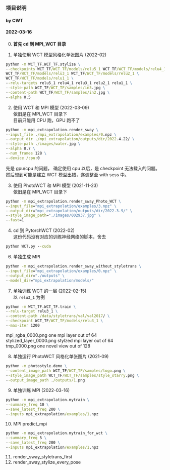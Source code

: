 ### 项目说明
#### by CWT
#### 2022-03-16

0. **首先 cd 到 MPI_WCT 目录**

1. 单独使用 WCT 模型风格化单张图片 (2022-02)
```cmd
python -m WCT_TF.WCT_TF.stylize \
--checkpoints WCT_TF/WCT_TF/models/relu5_1 WCT_TF/WCT_TF/models/relu4_1 \
WCT_TF/WCT_TF/models/relu3_1 WCT_TF/WCT_TF/models/relu2_1 \
WCT_TF/WCT_TF/models/relu1_1 \
--relu-targets relu5_1 relu4_1 relu3_1 relu2_1 relu1_1 \
--style-path WCT_TF/WCT_TF/samples/in3.jpg \
--content-path WCT_TF/WCT_TF/samples/in2.jpg \
--alpha 0.5
```

2. 使用 WCT 和 MPI 模型 (2022-03-09)     
依旧是在 MPI_WCT 目录下     
目前只能用 CPU 跑，GPU 跑不了
```cmd
python -m mpi_extrapolation.render_sway \
--input_file ./mpi_extrapolation/examples/0.npz \
--output_dir ./mpi_extrapolation/outputs/dir/2022.4.22/ \
--style-path ./images/water.jpg \
--alpha 0.7 \
--num_frames 128 \
--device /cpu:0
```
先是 gpu/cpu 的问题，
确定使用 cpu 以后，是 checkpoint 无法载入的问题。    
然后想到可能是建立 WCT 模型出错，遂调整至 with sess 中。

3. 使用 PhotoWCT 和 MPI 模型 (2021-11-23)     
依旧是在 MPI_WCT 目录下

```cmd
python -m mpi_extrapolation.render_sway_Photo_WCT \
--input_file="mpi_extrapolation/examples/3.npz" \
--output_dir="mpi_extrapolation/outputs/dir/2022.3.9/" \
--style_image_path="./images/002937.jpg" \
--fast=1
```

4. cd 到 PytorchWCT (2022-02)     
这份代码没有对应的训练神经网络的脚本，舍去
```cmd
python WCT.py --cuda
```

6. 单独生成 MPI
```cmd
python -m mpi_extrapolation.render_sway_without_styletrans \
--input_file="mpi_extrapolation/examples/0.npz" \
--output_dir="./outputs" \
--model_dir="mpi_extrapolation/models/"
```

7. 单独训练 WCT 的一层 (2022-02-15)     
以 `relu3_1` 为例

```cmd
python -m WCT_TF.WCT_TF.train \
--relu-target relu3_1 \
--content-path /data/styletrans/val/val2017/ \
--checkpoint WCT_TF/WCT_TF/models/relu3_1 \
--max-iter 1200
```

mpi_rgba_0000.png           one mpi layer out of 64     
stylized_layer_0000.png     stylzed mpi layer out of 64     
tmp_0000.png                one novel view out of 128     

8. 单独运行 PhotoWCT 风格化单张图片 (2021-09)
```cmd
python -m photostyle.demo \
--content_image_path WCT_TF/WCT_TF/samples/logo.png \
--style_image_path WCT_TF/WCT_TF/samples/style_starry.png \
--output_image_path ./outputs/1.png
```

9. 单独训练 MPI (2022-03-16)
```cmd
python -m mpi_extrapolation.mytrain \
--summary_freq 10 \
--save_latest_freq 200 \
--inputs mpi_extrapolation/examples/1.npz
```

10. MPI predict_mpi
```cmd
python -m mpi_extrapolation.mytrain_for_wct \
--summary_freq 5 \
--save_latest_freq 200 \
--inputs mpi_extrapolation/examples/1.npz
```

11. render_sway_styletrans_first
12. render_sway_stylize_every_pose

